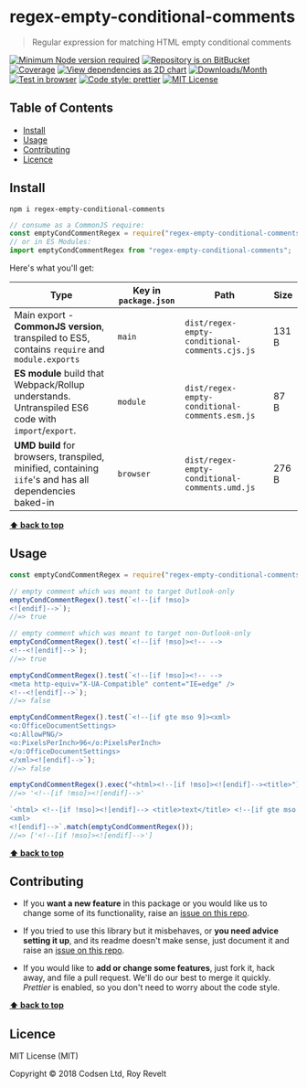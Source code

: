 # regex-empty-conditional-comments

> Regular expression for matching HTML empty conditional comments

[![Minimum Node version required][node-img]][node-url]
[![Repository is on BitBucket][bitbucket-img]][bitbucket-url]
[![Coverage][cov-img]][cov-url]
[![View dependencies as 2D chart][deps2d-img]][deps2d-url]
[![Downloads/Month][downloads-img]][downloads-url]
[![Test in browser][runkit-img]][runkit-url]
[![Code style: prettier][prettier-img]][prettier-url]
[![MIT License][license-img]][license-url]

## Table of Contents

- [Install](#markdown-header-install)
- [Usage](#markdown-header-usage)
- [Contributing](#markdown-header-contributing)
- [Licence](#markdown-header-licence)

## Install

```
npm i regex-empty-conditional-comments
```

```js
// consume as a CommonJS require:
const emptyCondCommentRegex = require("regex-empty-conditional-comments");
// or in ES Modules:
import emptyCondCommentRegex from "regex-empty-conditional-comments";
```

Here's what you'll get:

| Type                                                                                                    | Key in `package.json` | Path                                           | Size  |
| ------------------------------------------------------------------------------------------------------- | --------------------- | ---------------------------------------------- | ----- |
| Main export - **CommonJS version**, transpiled to ES5, contains `require` and `module.exports`          | `main`                | `dist/regex-empty-conditional-comments.cjs.js` | 131 B |
| **ES module** build that Webpack/Rollup understands. Untranspiled ES6 code with `import`/`export`.      | `module`              | `dist/regex-empty-conditional-comments.esm.js` | 87 B  |
| **UMD build** for browsers, transpiled, minified, containing `iife`'s and has all dependencies baked-in | `browser`             | `dist/regex-empty-conditional-comments.umd.js` | 276 B |

**[⬆ back to top](#markdown-header-regex-empty-conditional-comments)**

## Usage

```js
const emptyCondCommentRegex = require("regex-empty-conditional-comments");

// empty comment which was meant to target Outlook-only
emptyCondCommentRegex().test(`<!--[if !mso]>
<![endif]-->`);
//=> true

// empty comment which was meant to target non-Outlook-only
emptyCondCommentRegex().test(`<!--[if !mso]><!-- -->
<!--<![endif]-->`);
//=> true

emptyCondCommentRegex().test(`<!--[if !mso]><!-- -->
<meta http-equiv="X-UA-Compatible" content="IE=edge" />
<!--<![endif]-->`);
//=> false

emptyCondCommentRegex().test(`<!--[if gte mso 9]><xml>
<o:OfficeDocumentSettings>
<o:AllowPNG/>
<o:PixelsPerInch>96</o:PixelsPerInch>
</o:OfficeDocumentSettings>
</xml><![endif]-->`);
//=> false

emptyCondCommentRegex().exec("<html><!--[if !mso]><![endif]--><title>")[0];
//=> '<!--[if !mso]><![endif]-->'

`<html> <!--[if !mso]><![endif]--> <title>text</title> <!--[if gte mso 9]>
<xml>
<![endif]-->`.match(emptyCondCommentRegex());
//=> ['<!--[if !mso]><![endif]-->']
```

**[⬆ back to top](#markdown-header-regex-empty-conditional-comments)**

## Contributing

- If you **want a new feature** in this package or you would like us to change some of its functionality, raise an [issue on this repo](https://bitbucket.org/codsen/regex-empty-conditional-comments/issues/new).

- If you tried to use this library but it misbehaves, or **you need advice setting it up**, and its readme doesn't make sense, just document it and raise an [issue on this repo](https://bitbucket.org/codsen/regex-empty-conditional-comments/issues/new).

- If you would like to **add or change some features**, just fork it, hack away, and file a pull request. We'll do our best to merge it quickly. _Prettier_ is enabled, so you don't need to worry about the code style.

**[⬆ back to top](#markdown-header-regex-empty-conditional-comments)**

## Licence

MIT License (MIT)

Copyright © 2018 Codsen Ltd, Roy Revelt

[node-img]: https://img.shields.io/node/v/regex-empty-conditional-comments.svg?style=flat-square&label=works%20on%20node
[node-url]: https://www.npmjs.com/package/regex-empty-conditional-comments
[bitbucket-img]: https://img.shields.io/badge/repo-on%20BitBucket-brightgreen.svg?style=flat-square
[bitbucket-url]: https://bitbucket.org/codsen/regex-empty-conditional-comments
[cov-img]: https://coveralls.io/repos/bitbucket/codsen/regex-empty-conditional-comments/badge.svg?style=flat-square&branch=master
[cov-url]: https://coveralls.io/bitbucket/codsen/regex-empty-conditional-comments?branch=master
[deps2d-img]: https://img.shields.io/badge/deps%20in%202D-see_here-08f0fd.svg?style=flat-square
[deps2d-url]: http://npm.anvaka.com/#/view/2d/regex-empty-conditional-comments
[downloads-img]: https://img.shields.io/npm/dm/regex-empty-conditional-comments.svg?style=flat-square
[downloads-url]: https://npmcharts.com/compare/regex-empty-conditional-comments
[runkit-img]: https://img.shields.io/badge/runkit-test_in_browser-a853ff.svg?style=flat-square
[runkit-url]: https://npm.runkit.com/regex-empty-conditional-comments
[prettier-img]: https://img.shields.io/badge/code_style-prettier-ff69b4.svg?style=flat-square
[prettier-url]: https://prettier.io
[license-img]: https://img.shields.io/badge/licence-MIT-51c838.svg?style=flat-square
[license-url]: https://bitbucket.org/codsen/regex-empty-conditional-comments
